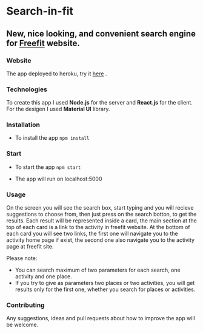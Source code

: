 # Search-in-fit

## New, nice looking, and convenient search engine for [Freefit](https://freefit.co.il/) website.

### Website

The app deployed to heroku, try it [here](https://search-in-fit.herokuapp.com/) .

### Technologies

To create this app I used **Node.js** for the server and **React.js** for the client.
For the desigen I used **Material UI** library.

### Installation

- To install the app `npm install`

### Start

- To start the app `npm start`

- The app will run on localhost:5000

### Usage 

On the screen you will see the search box, start typing and you will recieve suggestions to choose from,
then just press on the search botton, to get the results.
Each result will be represented inside a card, the main section at the top of each card is a link to the activity
in freefit website. At the bottom of each card you will see two links, the first one will navigate you to the 
activity home page if exist, the second one also navigate you to the activity page at freefit site.

Please note:

- You can search maximum of two parameters for each search, one activity and one place.
- If you try to give as parameters two places or two activities, you will get results only for the first one,
    whether you search for places or activities.

### Contributing

Any suggestions, ideas and pull requests about how to improve the app will be welcome.